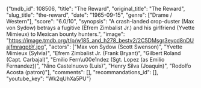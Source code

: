 {"tmdb_id": 108506, "title": "The Reward", "original_title": "The Reward", "slug_title": "the-reward", "date": "1965-09-15", "genre": ["Drame / Western"], "score": "6.0/10", "synopsis": "A crash-landed crop-duster (Max von Sydow) betrays a fugitive (Efrem Zimbalist Jr.) and his girlfriend (Yvette Mimieux) to Mexican bounty hunters.", "image": "https://image.tmdb.org/t/p/w185_and_h278_bestv2/2C5DMsgr3eycd8nDUajfmragpbY.jpg", "actors": ["Max von Sydow (Scott Swenson)", "Yvette Mimieux (Sylvia)", "Efrem Zimbalist Jr. (Frank Bryant)", "Gilbert Roland (Capt. Carbajal)", "Emilio Fern\u00e1ndez (Sgt. Lopez (as Emilio Fernandez))", "Nino Castelnuovo (Luis)", "Henry Silva (Joaquin)", "Rodolfo Acosta (patron)"], "comments": [], "recommandations_id": [], "youtube_key": "Wk2qUhXa5PU"}